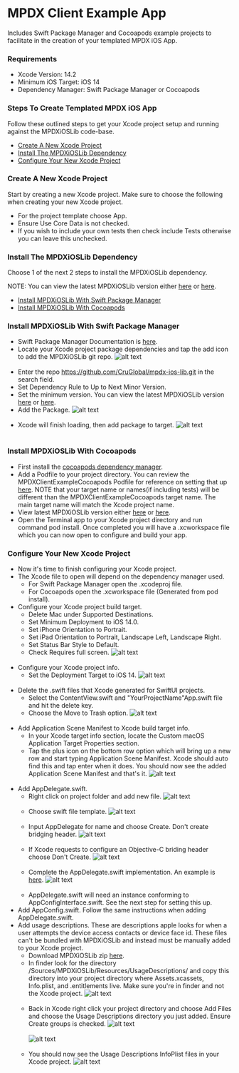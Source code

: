 MPDX Client Example App
=======================

Includes Swift Package Manager and Cocoapods example projects to facilitate in the creation of your templated MPDX iOS App.

### Requirements

- Xcode Version: 14.2 <br>
- Minimum iOS Target: iOS 14 <br>
- Dependency Manager: Swift Package Manager or Cocoapods <br>

### Steps To Create Templated MPDX iOS App

Follow these outlined steps to get your Xcode project setup and running against the MPDXiOSLib code-base.

- [Create A New Xcode Project](#create-a-new-xcode-project)
- [Install The MPDXiOSLib Dependency](#install-the-mpdxioslib-dependency)
- [Configure Your New Xcode Project](#configure-your-new-xcode-project)

### Create A New Xcode Project

Start by creating a new Xcode project. Make sure to choose the following when creating your new Xcode project.

- For the project template choose App.
- Ensure Use Core Data is not checked.
- If you wish to include your own tests then check include Tests otherwise you can leave this unchecked.

### Install The MPDXiOSLib Dependency

Choose 1 of the next 2 steps to install the MPDXiOSLib dependency.

NOTE: You can view the latest MPDXiOSLib version either [here](https://github.com/CruGlobal/mpdx-ios-lib/blob/master/MPDXiOSLib.podspec#L4) or [here](https://github.com/CruGlobal/mpdx-ios-lib/tags).

- [Install MPDXiOSLib With Swift Package Manager](#install-mpdxioslib-with-swift-package-manager)
- [Install MPDXiOSLib With Cocoapods](#install-mpdxioslib-with-cocoapods)

### Install MPDXiOSLib With Swift Package Manager

- Swift Package Manager Documentation is [here](https://developer.apple.com/documentation/xcode/adding-package-dependencies-to-your-app).
- Locate your Xcode project package dependencies and tap the add icon to add the MPDXiOSLib git repo.
  ![alt text](ReadMeAssets/swift-package-manager/xcode-locate-package-dependencies.png) <br><br>
- Enter the repo https://github.com/CruGlobal/mpdx-ios-lib.git in the search field.  
- Set Dependency Rule to Up to Next Minor Version.
- Set the minimum version. You can view the latest MPDXiOSLib version [here](https://github.com/CruGlobal/mpdx-ios-lib/blob/master/MPDXiOSLib.podspec#L4) or [here](https://github.com/CruGlobal/mpdx-ios-lib/tags).
- Add the Package. 
  ![alt text](ReadMeAssets/swift-package-manager/xcode-input-swift-package-mpdx-ios-lib.png) <br><br>
- Xcode will finish loading, then add package to target.
  ![alt text](ReadMeAssets/swift-package-manager/xcode-add-swift-package-mpdx-ios-lib.png) <br><br>


### Install MPDXiOSLib With Cocoapods

- First install the [cocoapods dependency manager](https://cocoapods.org/).
- Add a Podfile to your project directory.  You can review the MPDXClientExampleCocoapods Podfile for reference on setting that up [here](https://github.com/CruGlobal/mpdx-ios-client-example-app/blob/main/ExampleProjects/Cocoapods/Podfile).  NOTE that your target name or names(if including tests) will be different than the MPDXClientExampleCocoapods target name.  The main target name will match the Xcode project name.
- View latest MPDXiOSLib version either [here](https://github.com/CruGlobal/mpdx-ios-lib/blob/master/MPDXiOSLib.podspec#L4) or [here](https://github.com/CruGlobal/mpdx-ios-lib/tags).
- Open the Terminal app to your Xcode project directory and run command pod install.  Once completed you will have a .xcworkspace file which you can now open to configure and build your app.

    
### Configure Your New Xcode Project

- Now it's time to finish configuring your Xcode project. 
- The Xcode file to open will depend on the dependency manager used. <br>  
  - For Swift Package Manager open the .xcodeproj file. <br>
  - For Cocoapods open the .xcworkspace file (Generated from pod install). <br>
- Configure your Xcode project build target.
  - Delete Mac under Supported Destinations.
  - Set Minimum Deployment to iOS 14.0.
  - Set iPhone Orientation to Portrait.
  - Set iPad Orientation to Portrait, Landscape Left, Landscape Right.
  - Set Status Bar Style to Default.
  - Check Requires full screen.
    ![alt text](ReadMeAssets/configure-xcode-project/xcode-target-general.png) <br><br>
- Configure your Xcode project info.
  - Set the Deployment Target to iOS 14.
    ![alt text](ReadMeAssets/configure-xcode-project/xcode-project-info.png) <br><br>
- Delete the .swift files that Xcode generated for SwiftUI projects.
  - Select the ContentView.swift and "YourProjectName"App.swift file and hit the delete key.
  - Choose the Move to Trash option.
    ![alt text](ReadMeAssets/configure-xcode-project/xcode-delete-swiftui-files.png) <br><br>
- Add Application Scene Manifest to Xcode build target info.
  - In your Xcode target info section, locate the Custom macOS Application Target Properties section.
  - Tap the plus icon on the bottom row option which will bring up a new row and start typing Application Scene Manifest.  Xcode should auto find this and tap enter when it does.  You should now see the added Application Scene Manifest and that's it.
    ![alt text](ReadMeAssets/configure-xcode-project/xcode-info-plist-add-application-scene-manifest.png) <br><br>
- Add AppDelegate.swift.
  - Right click on project folder and add new file.
    ![alt text](ReadMeAssets/configure-xcode-project/xcode-new-file.png) <br><br>
  - Choose swift file template.
    ![alt text](ReadMeAssets/configure-xcode-project/xcode-new-swift-file-template.png) <br><br>
  - Input AppDelegate for name and choose Create. Don't create bridging header.
    ![alt text](ReadMeAssets/configure-xcode-project/xcode-add-app-delegate.png) <br><br>
  - If Xcode requests to configure an Objective-C briding header choose Don't Create.
    ![alt text](ReadMeAssets/configure-xcode-project/xcode-dont-create-briding-header.png) <br><br>
  - Complete the AppDelegate.swift implementation. An example is [here](https://github.com/CruGlobal/mpdx-ios-client-example-app/blob/main/ExampleProjects/SwiftPackageManager/MPDXClientExampleSwiftPackageManager/AppDelegate.swift).
    ![alt text](ReadMeAssets/configure-xcode-project/xcode-app-delegate.png) <br><br>
  - AppDelegate.swift will need an instance conforming to AppConfigInterface.swift.  See the next step for setting this up.
- Add AppConfig.swift.  Follow the same instructions when adding AppDelegate.swift.
- Add usage descriptions. These are descriptions apple looks for when a user attempts the device access contacts or device face id. These files can't be bundled with  MPDXiOSLib and instead must be manually added to your Xcode project.
  - Download MPDXiOSLib zip [here](https://github.com/CruGlobal/mpdx-ios-lib/archive/refs/heads/master.zip).
  - In finder look for the directory /Sources/MPDXiOSLib/Resources/UsageDescriptions/ and copy this directory into your project directory where Assets.xcassets, Info.plist, and .entitlements live. Make sure you're in finder and not the Xcode project.
    ![alt text](ReadMeAssets/configure-xcode-project/xcode-usage-descriptions-directory.png) <br><br>
  - Back in Xcode right click your project directory and choose Add Files and choose the Usage Descriptions directory you just added. Ensure Create groups is checked.
    ![alt text](ReadMeAssets/configure-xcode-project/xcode-add-files.png) <br><br>
    ![alt text](ReadMeAssets/configure-xcode-project/xcode-add-usage-descriptions.png) <br><br>
  - You should now see the Usage Descriptions InfoPlist files in your Xcode project.
    ![alt text](ReadMeAssets/configure-xcode-project/xcode-usage-descriptions.png) <br><br>
